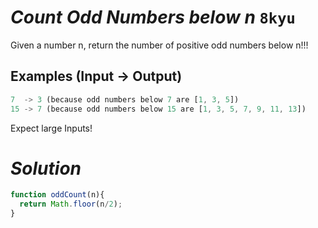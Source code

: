 # *Count Odd Numbers below n* `8kyu`

Given a number n, return the number of positive odd numbers below n!!!

## Examples (Input -> Output)
``` js
7  -> 3 (because odd numbers below 7 are [1, 3, 5])
15 -> 7 (because odd numbers below 15 are [1, 3, 5, 7, 9, 11, 13])
```

Expect large Inputs!

# *Solution*

``` js
function oddCount(n){
  return Math.floor(n/2);
}
```